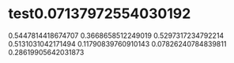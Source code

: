 # test0.07137972554030192
0.5447814418674707
0.3668658512249019
0.5297317234792214
0.5131031042171494
0.11790839760910143
0.07826240784839811
0.28619905642031873
